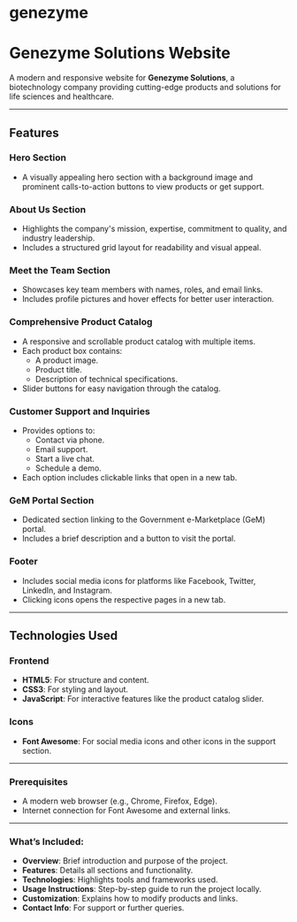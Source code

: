 # genezyme
# Genezyme Solutions Website

A modern and responsive website for **Genezyme Solutions**, a biotechnology company providing cutting-edge products and solutions for life sciences and healthcare.

---

## Features

### Hero Section
- A visually appealing hero section with a background image and prominent calls-to-action buttons to view products or get support.

### About Us Section
- Highlights the company's mission, expertise, commitment to quality, and industry leadership.
- Includes a structured grid layout for readability and visual appeal.

### Meet the Team Section
- Showcases key team members with names, roles, and email links.
- Includes profile pictures and hover effects for better user interaction.

### Comprehensive Product Catalog
- A responsive and scrollable product catalog with multiple items.
- Each product box contains:
  - A product image.
  - Product title.
  - Description of technical specifications.
- Slider buttons for easy navigation through the catalog.

### Customer Support and Inquiries
- Provides options to:
  - Contact via phone.
  - Email support.
  - Start a live chat.
  - Schedule a demo.
- Each option includes clickable links that open in a new tab.

### GeM Portal Section
- Dedicated section linking to the Government e-Marketplace (GeM) portal.
- Includes a brief description and a button to visit the portal.

### Footer
- Includes social media icons for platforms like Facebook, Twitter, LinkedIn, and Instagram.
- Clicking icons opens the respective pages in a new tab.

---

## Technologies Used

### Frontend
- **HTML5**: For structure and content.
- **CSS3**: For styling and layout.
- **JavaScript**: For interactive features like the product catalog slider.

### Icons
- **Font Awesome**: For social media icons and other icons in the support section.

---

### Prerequisites
- A modern web browser (e.g., Chrome, Firefox, Edge).
- Internet connection for Font Awesome and external links.

  
---

### **What’s Included:**
- **Overview**: Brief introduction and purpose of the project.
- **Features**: Details all sections and functionality.
- **Technologies**: Highlights tools and frameworks used.
- **Usage Instructions**: Step-by-step guide to run the project locally.
- **Customization**: Explains how to modify products and links.
- **Contact Info**: For support or further queries.




